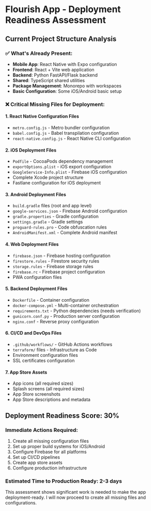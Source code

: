 # Flourish App - Deployment Readiness Assessment

## Current Project Structure Analysis

### ✅ What's Already Present:
- **Mobile App**: React Native with Expo configuration
- **Frontend**: React + Vite web application
- **Backend**: Python FastAPI/Flask backend
- **Shared**: TypeScript shared utilities
- **Package Management**: Monorepo with workspaces
- **Basic Configuration**: Some iOS/Android basic setup

### ❌ Critical Missing Files for Deployment:

#### 1. React Native Configuration Files
- `metro.config.js` - Metro bundler configuration
- `babel.config.js` - Babel transpilation configuration
- `react-native.config.js` - React Native CLI configuration

#### 2. iOS Deployment Files
- `Podfile` - CocoaPods dependency management
- `exportOptions.plist` - iOS export configuration
- `GoogleService-Info.plist` - Firebase iOS configuration
- Complete Xcode project structure
- Fastlane configuration for iOS deployment

#### 3. Android Deployment Files
- `build.gradle` files (root and app level)
- `google-services.json` - Firebase Android configuration
- `gradle.properties` - Gradle configuration
- `settings.gradle` - Gradle settings
- `proguard-rules.pro` - Code obfuscation rules
- `AndroidManifest.xml` - Complete Android manifest

#### 4. Web Deployment Files
- `firebase.json` - Firebase hosting configuration
- `firestore.rules` - Firestore security rules
- `storage.rules` - Firebase storage rules
- `firebase.rc` - Firebase project configuration
- PWA configuration files

#### 5. Backend Deployment Files
- `Dockerfile` - Container configuration
- `docker-compose.yml` - Multi-container orchestration
- `requirements.txt` - Python dependencies (needs verification)
- `gunicorn.conf.py` - Production server configuration
- `nginx.conf` - Reverse proxy configuration

#### 6. CI/CD and DevOps Files
- `.github/workflows/` - GitHub Actions workflows
- `terraform/` files - Infrastructure as Code
- Environment configuration files
- SSL certificates configuration

#### 7. App Store Assets
- App icons (all required sizes)
- Splash screens (all required sizes)
- App Store screenshots
- App Store descriptions and metadata

## Deployment Readiness Score: 30%

### Immediate Actions Required:
1. Create all missing configuration files
2. Set up proper build systems for iOS/Android
3. Configure Firebase for all platforms
4. Set up CI/CD pipelines
5. Create app store assets
6. Configure production infrastructure

### Estimated Time to Production Ready: 2-3 days

This assessment shows significant work is needed to make the app deployment-ready. I will now proceed to create all missing files and configurations.